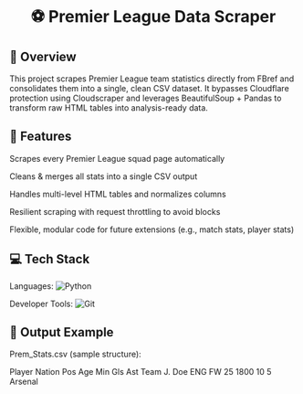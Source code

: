 <h1 align="center">⚽ Premier League Data Scraper</h1>

## 📖 Overview

This project scrapes Premier League team statistics directly from FBref
 and consolidates them into a single, clean CSV dataset. It bypasses Cloudflare protection using Cloudscraper and leverages BeautifulSoup + Pandas to transform raw HTML tables into analysis-ready data.


## 🚀 Features

Scrapes every Premier League squad page automatically

Cleans & merges all stats into a single CSV output

Handles multi-level HTML tables and normalizes columns

Resilient scraping with request throttling to avoid blocks

Flexible, modular code for future extensions (e.g., match stats, player stats)


## 💻 Tech Stack

Languages:
![Python](https://img.shields.io/badge/python-%233776AB.svg?style=for-the-badge&logo=python&logoColor=white) 

Developer Tools:
![Git](https://img.shields.io/badge/git-%23F05033.svg?style=for-the-badge&logo=git&logoColor=white)


## 📂 Output Example

Prem_Stats.csv (sample structure):

Player	Nation	Pos	Age	Min	Gls	Ast	Team
J. Doe	ENG	FW	25	1800	10	5	Arsenal
